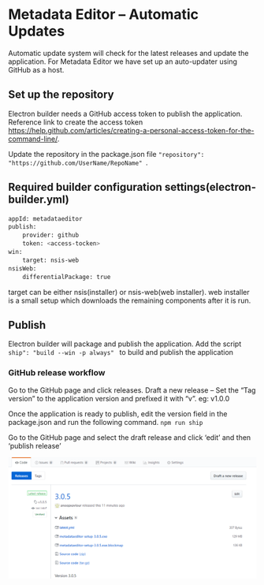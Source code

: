 # Metadata Editor – Automatic Updates

Automatic update system will check for the latest releases and update the application. For Metadata Editor we have set up an auto-updater using GitHub as a host.

## Set up the repository

Electron builder needs a GitHub access token to publish the application. Reference link to create the access token https://help.github.com/articles/creating-a-personal-access-token-for-the-command-line/.

Update the repository in the package.json file `"repository": "https://github.com/UserName/RepoName" `.

## Required builder configuration settings(electron-builder.yml)

```sh
appId: metadataeditor
publish:
    provider: github    
    token: <access-tocken>    
win:
    target: nsis-web    
nsisWeb:
    differentialPackage: true
```
    
target can be either nsis(installer) or nsis-web(web installer). web installer is a small setup which downloads the remaining components after it is run. 

## Publish 

Electron builder will package and publish the application. Add the script `ship": "build --win -p always" ` to build and publish the application

### GitHub release workflow

Go to the GitHub page and click releases. Draft a new release – Set the “Tag version” to the application version and prefixed it with “v”. eg: v1.0.0

Once the application is ready to publish, edit the version field in the package.json and run the following command.
`npm run ship`

Go to the GitHub page and select the draft release and click ‘edit’ and then ‘publish release’

![GitHubReleases](github_releases.png?raw=true "GitHubReleases")
